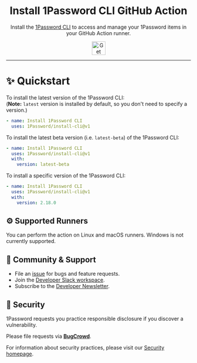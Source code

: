 <!-- Image sourced from https://blog.1password.com/1password-cli-2_0/ -->
<img alt="" role="img" src="https://blog.1password.com/posts/2022/1password-cli-2.0/header.png"/>

<div align="center">
	<h1>Install 1Password CLI GitHub Action</h1>
	<p>Install the <a href="https://developer.1password.com/docs/cli">1Password CLI</a> to access and manage your 1Password items in your GitHub Action runner.</p>
	<a href="#✨-quickstart">
		<img alt="Get started" src="https://user-images.githubusercontent.com/45081667/226940040-16d3684b-60f4-4d95-adb2-5757a8f1bc15.png" height="37"/>
	</a>
</div>

---

# ✨ Quickstart

To install the latest version of the 1Password CLI: \
(**Note:** `latest` version is installed by default, so you don't need to specify a version.)

```yaml
- name: Install 1Password CLI
  uses: 1Password/install-cli@v1
```

To install the latest beta version (i.e. `latest-beta`) of the 1Password CLI:

```yaml
- name: Install 1Password CLI
  uses: 1Password/install-cli@v1
  with:
    version: latest-beta
```

To install a specific version of the 1Password CLI:

```yaml
- name: Install 1Password CLI
  uses: 1Password/install-cli@v1
  with:
    version: 2.18.0
```

## ⚙️ Supported Runners

You can perform the action on Linux and macOS runners. Windows is not currently supported.

## 💙 Community & Support

- File an [issue](https://github.com/1Password/install-cli-action/issues) for bugs and feature requests.
- Join the [Developer Slack workspace](https://join.slack.com/t/1password-devs/shared_invite/zt-1halo11ps-6o9pEv96xZ3LtX_VE0fJQA).
- Subscribe to the [Developer Newsletter](https://1password.com/dev-subscribe/).

## 🔐 Security

1Password requests you practice responsible disclosure if you discover a vulnerability.

Please file requests via [**BugCrowd**](https://bugcrowd.com/agilebits).

For information about security practices, please visit our [Security homepage](https://bugcrowd.com/agilebits).
